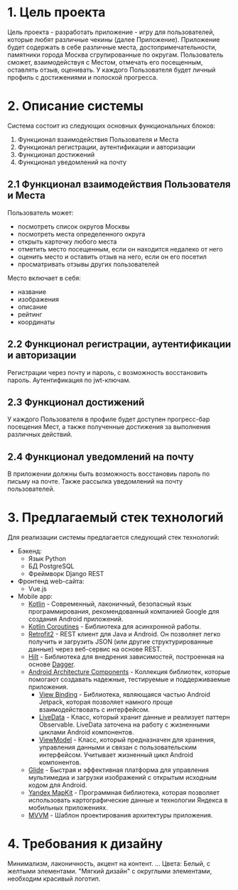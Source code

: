 # 1. Цель проекта
Цель проекта - разработать приложение - игру для пользователей, которые любят различные чекины (далее Приложение). Приложение будет содержать в себе различные места, достопримечательности, памятники города Москва сгрупированные по округам. Пользователь сможет, взаимодействуя с Местом, отмечать его посещенным, оставлять отзыв, оценивать. У каждого Пользователя будет личный профиль с достижениями и полоской прогресса.

# 2. Описание системы
Система состоит из следующих основных функциональных блоков:

1. Функционал взаимодействия Пользователя и Места
2. Функционал регистрации, аутентификации и авторизации
3. Функционал достижений
4. Функционал уведомлений на почту


## 2.1 Функционал взаимодействия Пользователя и Места

Пользователь может:

- посмотреть список округов Москвы
- посмотреть места определенного округа
- открыть карточку любого места
- отметить место посещенным, если он находится недалеко от него
- оценить место и оставить отзыв на него, если он его посетил
- просматривать отзывы других пользователей

Место включает в себя:

- название
- изображения 
- описание
- рейтинг
- координаты


## 2.2 Функционал регистрации, аутентификации и авторизации

Регистрации через почту и пароль, с возможность восстановить пароль. Аутентификация по jwt-ключам.

## 2.3 Функционал достижений

У каждого Пользователя в профиле будет доступен прогресс-бар посещения Мест, а также полученные достижения за выполнения различных действий.

## 2.4 Функционал уведомлений на почту

В приложении должны быть возможность восстановиь пароль по письму на почте. Также рассылка уведомлений на почту пользователей.


# 3. Предлагаемый стек технологий

Для реализации системы предлагается следующий стек технологий:

* Бэкенд:
    - Язык Python
    - БД PostgreSQL
    - Фреймворк Django REST
* Фронтенд web-сайта:
    - Vue.js
* Mobile app:
    * [Kotlin](https://kotlinlang.org/) - Современный, лаконичный, безопасный язык программирования, рекомендованный компанией Google для создания Android приложений.
    * [Kotlin Coroutines](https://kotlinlang.org/docs/coroutines-overview.html) - Библиотека для асинхронной работы.
    * [Retrofit2](https://square.github.io/retrofit/) - REST клиент для Java и Android. Он позволяет легко получить и загрузить JSON (или другие структурированные данные) через веб-сервис на основе REST.
    * [Hilt](https://dagger.dev/hilt/) - Библиотека для внедрения зависимостей, построенная на основе [Dagger](https://dagger.dev/dev-guide/).
    * [Android Architecture Components](https://developer.android.com/topic/architecture) - Коллекция библиотек, которые помогают создавать надежные, тестируемые и поддерживаемые приложения.
        * [View Binding](https://developer.android.com/topic/libraries/view-binding) - Библиотека, являющаяся частью Android Jetpack, которая позволяет намного проще взаимодействовать с интерфейсом.
        * [LiveData](https://developer.android.com/topic/libraries/architecture/livedata) - Класс, который хранит данные и реализует паттерн Observable. LiveData заточена на работу с жизненными циклами Android компонентов.
        * [ViewModel](https://developer.android.com/topic/libraries/architecture/viewmodel) - Класс, который предназначен для хранения, управления данными и связан с пользовательским интерфейсом. Учитывает жизненный цикл Android компонентов.
    * [Glide](https://github.com/bumptech/glide) -  Быстрая и эффективная платформа для управления мультимедиа и загрузки изображений с открытым исходным кодом для Android.
    * [Yandex MapKit](https://yandex.ru/dev/maps/mapkit/?from=mapsapi) - Программная библиотека, которая позволяет использовать картографические данные и технологии Яндекса в мобильных приложениях.
    * [MVVM](https://itsobes.ru/AndroidSobes/chto-takoe-mvvm/) - Шаблон проектирования архитектуры приложения.
     

# 4. Требования к дизайну

Минимализм, лаконичность, акцент на контент. ... Цвета: Белый, с желтыми элементами. "Мягкий дизайн" c округлыми элементами, необходим красивый логотип.
